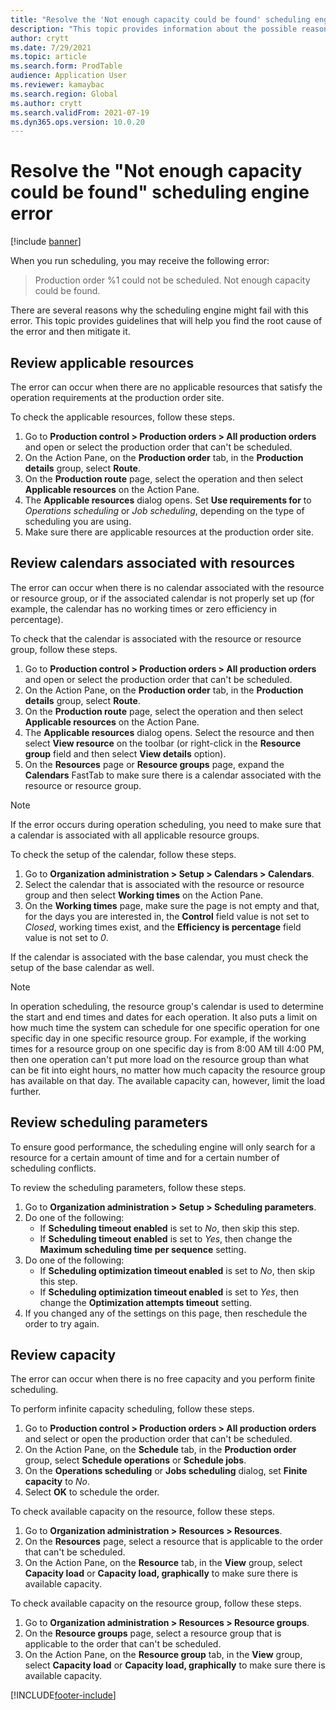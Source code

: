```yaml
---
title: "Resolve the 'Not enough capacity could be found' scheduling engine error"
description: "This topic provides information about the possible reasons for the 'Production order %1 could not be scheduled. Not enough capacity could be found' scheduling engine error and options on how to resolve it."
author: crytt
ms.date: 7/29/2021
ms.topic: article
ms.search.form: ProdTable
audience: Application User
ms.reviewer: kamaybac
ms.search.region: Global
ms.author: crytt
ms.search.validFrom: 2021-07-19
ms.dyn365.ops.version: 10.0.20
---
```


# Resolve the "Not enough capacity could be found" scheduling engine error

[!include [banner](../includes/banner.md)]

When you run scheduling, you may receive the following error:

> Production order %1 could not be scheduled. Not enough capacity could be found.

There are several reasons why the scheduling engine might fail with this error. This topic provides guidelines that will help you find the root cause of the error and then mitigate it.

## Review applicable resources

The error can occur when there are no applicable resources that satisfy the operation requirements at the production order site.

To check the applicable resources, follow these steps.

1. Go to **Production control > Production orders > All production orders** and open or select the production order that can't be scheduled.
1. On the Action Pane, on the **Production order** tab, in the **Production details** group, select **Route**.
1. On the **Production route** page, select the operation and then select **Applicable resources** on the Action Pane.
1. The **Applicable resources** dialog opens. Set **Use requirements for** to *Operations scheduling* or *Job scheduling*, depending on the type of scheduling you are using.
1. Make sure there are applicable resources at the production order site.

## Review calendars associated with resources

The error can occur when there is no calendar associated with the resource or resource group, or if the associated calendar is not properly set up (for example, the calendar has no working times or zero efficiency in percentage).

To check that the calendar is associated with the resource or resource group, follow these steps.

1. Go to **Production control > Production orders > All production orders** and open or select the production order that can't be scheduled.
1. On the Action Pane, on the **Production order** tab, in the **Production details** group, select **Route**.
1. On the **Production route** page, select the operation and then select **Applicable resources** on the Action Pane.
1. The **Applicable resources** dialog opens. Select the resource and then select **View resource** on the toolbar (or right-click in the **Resource group** field and then select **View details** option).
1. On the **Resources** page or **Resource groups** page, expand the **Calendars** FastTab to make sure there is a calendar associated with the resource or resource group.

> [!NOTE]
> If the error occurs during operation scheduling, you need to make sure that a calendar is associated with all applicable resource groups.

To check the setup of the calendar, follow these steps.

1. Go to **Organization administration > Setup > Calendars > Calendars**.
1. Select the calendar that is associated with the resource or resource group and then select **Working times** on the Action Pane.
1. On the **Working times** page, make sure the page is not empty and that, for the days you are interested in, the **Control** field value is not set to *Closed*, working times exist, and the **Efficiency is percentage** field value is not set to *0*.

If the calendar is associated with the base calendar, you must check the setup of the base calendar as well.

> [!NOTE]
> In operation scheduling, the resource group's calendar is used to determine the start and end times and dates for each operation. It also puts a limit on how much time the system can schedule for one specific operation for one specific day in one specific resource group. For example, if the working times for a resource group on one specific day is from 8:00 AM till 4:00 PM, then one operation can't put more load on the resource group than what can be fit into eight hours, no matter how much capacity the resource group has available on that day. The available capacity can, however, limit the load further.

## Review scheduling parameters

To ensure good performance, the scheduling engine will only search for a resource for a certain amount of time and for a certain number of scheduling conflicts.

To review the scheduling parameters, follow these steps. <!-- KFM: I rewrote the following procedure. Please confirm that it is still correct and add the requested info. -->

1. Go to **Organization administration > Setup > Scheduling parameters**.
1. Do one of the following:
    - If **Scheduling timeout enabled** is set to *No*, then skip this step.
    - If **Scheduling timeout enabled** is set to *Yes*, then change the **Maximum scheduling time per sequence** setting. <!-- KFM: What should I change it to? Might we instead just change the toggle to *No*?  -->
1. Do one of the following:
    - If **Scheduling optimization timeout enabled** is set to *No*, then skip this step.
    - If **Scheduling optimization timeout enabled** is set to *Yes*, then change the **Optimization attempts timeout** setting. <!-- KFM: What should I change it to? Might we instead just change the toggle to *No*? -->
1. If you changed any of the settings on this page, then reschedule the order to try again.

## Review capacity

The error can occur when there is no free capacity and you perform finite scheduling.

To perform infinite capacity scheduling, follow these steps.

1. Go to **Production control > Production orders > All production orders** and select or open the production order that can't be scheduled.
1. On the Action Pane, on the **Schedule** tab, in the **Production order** group, select **Schedule operations** or **Schedule jobs**.
1. On the **Operations scheduling** or **Jobs scheduling** dialog, set **Finite capacity** to *No*.
1. Select **OK** to schedule the order.

To check available capacity on the resource, follow these steps.

1. Go to **Organization administration > Resources > Resources**.
1. On the **Resources** page, select a resource that is applicable to the order that can't be scheduled.
1. On the Action Pane, on the **Resource** tab, in the **View** group, select **Capacity load** or **Capacity load, graphically** to make sure there is available capacity.

To check available capacity on the resource group, follow these steps.

1. Go to **Organization administration > Resources > Resource groups**.
1. On the **Resource groups** page, select a resource group that is applicable to the order that can't be scheduled.
1. On the Action Pane, on the **Resource group** tab, in the **View** group, select **Capacity load** or **Capacity load, graphically** to make sure there is available capacity.


[!INCLUDE[footer-include](../../includes/footer-banner.md)]